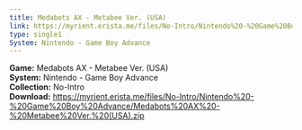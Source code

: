 ```yaml
---
title: Medabots AX - Metabee Ver. (USA)
link: https://myrient.erista.me/files/No-Intro/Nintendo%20-%20Game%20Boy%20Advance/Medabots%20AX%20-%20Metabee%20Ver.%20(USA).zip
type: single1
System: Nintendo - Game Boy Advance
---
```

<b>Game:</b> Medabots AX - Metabee Ver. (USA)<br>
<b>System:</b> Nintendo - Game Boy Advance<br>
<b>Collection:</b> No-Intro<br>
<b>Download:</b> https://myrient.erista.me/files/No-Intro/Nintendo%20-%20Game%20Boy%20Advance/Medabots%20AX%20-%20Metabee%20Ver.%20(USA).zip